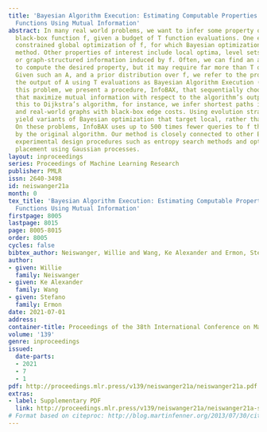 ```yaml
---
title: 'Bayesian Algorithm Execution: Estimating Computable Properties of Black-box
  Functions Using Mutual Information'
abstract: In many real world problems, we want to infer some property of an expensive
  black-box function f, given a budget of T function evaluations. One example is budget
  constrained global optimization of f, for which Bayesian optimization is a popular
  method. Other properties of interest include local optima, level sets, integrals,
  or graph-structured information induced by f. Often, we can find an algorithm A
  to compute the desired property, but it may require far more than T queries to execute.
  Given such an A, and a prior distribution over f, we refer to the problem of inferring
  the output of A using T evaluations as Bayesian Algorithm Execution (BAX). To tackle
  this problem, we present a procedure, InfoBAX, that sequentially chooses queries
  that maximize mutual information with respect to the algorithm’s output. Applying
  this to Dijkstra’s algorithm, for instance, we infer shortest paths in synthetic
  and real-world graphs with black-box edge costs. Using evolution strategies, we
  yield variants of Bayesian optimization that target local, rather than global, optima.
  On these problems, InfoBAX uses up to 500 times fewer queries to f than required
  by the original algorithm. Our method is closely connected to other Bayesian optimal
  experimental design procedures such as entropy search methods and optimal sensor
  placement using Gaussian processes.
layout: inproceedings
series: Proceedings of Machine Learning Research
publisher: PMLR
issn: 2640-3498
id: neiswanger21a
month: 0
tex_title: 'Bayesian Algorithm Execution: Estimating Computable Properties of Black-box
  Functions Using Mutual Information'
firstpage: 8005
lastpage: 8015
page: 8005-8015
order: 8005
cycles: false
bibtex_author: Neiswanger, Willie and Wang, Ke Alexander and Ermon, Stefano
author:
- given: Willie
  family: Neiswanger
- given: Ke Alexander
  family: Wang
- given: Stefano
  family: Ermon
date: 2021-07-01
address:
container-title: Proceedings of the 38th International Conference on Machine Learning
volume: '139'
genre: inproceedings
issued:
  date-parts:
  - 2021
  - 7
  - 1
pdf: http://proceedings.mlr.press/v139/neiswanger21a/neiswanger21a.pdf
extras:
- label: Supplementary PDF
  link: http://proceedings.mlr.press/v139/neiswanger21a/neiswanger21a-supp.pdf
# Format based on citeproc: http://blog.martinfenner.org/2013/07/30/citeproc-yaml-for-bibliographies/
---
```

